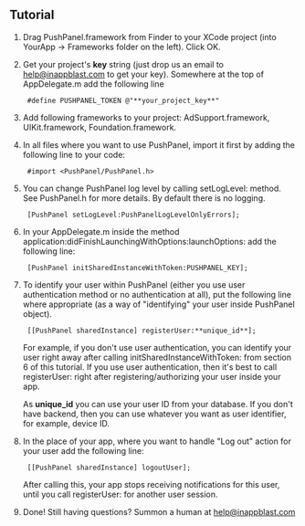 ## Tutorial

1. Drag PushPanel.framework from Finder to your XCode project (into YourApp -> Frameworks folder on the left). Click OK.

2. Get your project's **key** string (just drop us an email to help@inappblast.com to get your key). Somewhere at the top of AppDelegate.m add the following line


		#define PUSHPANEL_TOKEN @"**your_project_key**"


3. Add following frameworks to your project: AdSupport.framework, UIKit.framework, Foundation.framework.

4. In all files where you want to use PushPanel, import it first by adding the following line to your code:

		#import <PushPanel/PushPanel.h>

5. You can change PushPanel log level by calling setLogLevel: method. See PushPanel.h for more details. By default there is no logging.

		[PushPanel setLogLevel:PushPanelLogLevelOnlyErrors];

6. In your AppDelegate.m inside the method application:didFinishLaunchingWithOptions:launchOptions: add the following line:

		[PushPanel initSharedInstanceWithToken:PUSHPANEL_KEY];

7. To identify your user within PushPanel (either you use user authentication method or no authentication at all), put the following line where appropriate (as a way of "identifying" your user inside PushPanel object).

		[[PushPanel sharedInstance] registerUser:**unique_id**];

	For example, if you don't use user authentication, you can identify your user right away after calling initSharedInstanceWithToken: from section 6 of this tutorial. If you use user authentication, then it's best to call registerUser: right after registering/authorizing your user inside your app.

	As **unique_id** you can use your user ID from your database. If you don't have backend, then you can use whatever you want as user identifier, for example, device ID.

8. In the place of your app, where you want to handle "Log out" action for your user add the following line:

		[[PushPanel sharedInstance] logoutUser];

	After calling this, your app stops receiving notifications for this user, until you call registerUser: for another user session.

9. Done! Still having questions? Summon a human at help@inappblast.com
